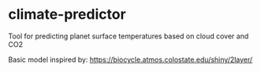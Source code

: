 # climate-predictor
Tool for predicting planet surface temperatures based on cloud cover and CO2

Basic model inspired by:
https://biocycle.atmos.colostate.edu/shiny/2layer/
